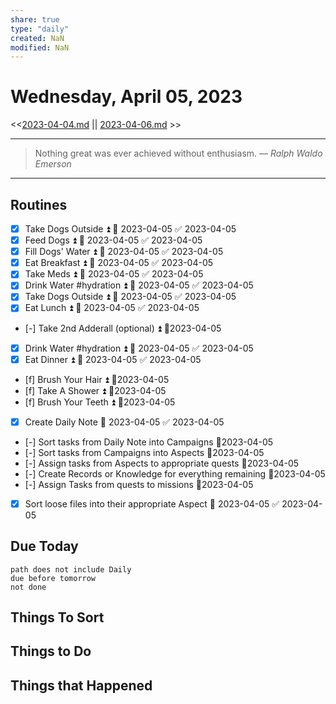 ```yaml
---
share: true
type: "daily"
created: NaN 
modified: NaN
---
```

# Wednesday, April 05, 2023
<<[2023-04-04.md](./2023-04-04.md) || [2023-04-06.md](./2023-04-06.md) >>

---

> Nothing great was ever achieved without enthusiasm.
> — <cite>Ralph Waldo Emerson</cite>

---

## Routines
- [x] Take Dogs Outside ⏫ 📅 2023-04-05 ✅ 2023-04-05
- [x] Feed Dogs ⏫ 📅 2023-04-05 ✅ 2023-04-05
- [x] Fill Dogs' Water ⏫ 📅 2023-04-05 ✅ 2023-04-05
- [x] Eat Breakfast ⏫ 📅 2023-04-05 ✅ 2023-04-05
- [x] Take Meds ⏫ 📅 2023-04-05 ✅ 2023-04-05
- [x] Drink Water #hydration ⏫ 📅 2023-04-05 ✅ 2023-04-05
- [x] Take Dogs Outside ⏫ 📅 2023-04-05 ✅ 2023-04-05
- [x] Eat Lunch ⏫ 📅 2023-04-05 ✅ 2023-04-05
- [-] Take 2nd Adderall (optional) ⏫  📆2023-04-05
- [x] Drink Water #hydration ⏫ 📅 2023-04-05 ✅ 2023-04-05
- [x] Eat Dinner ⏫ 📅 2023-04-05 ✅ 2023-04-05
- [f] Brush Your Hair ⏫  📆2023-04-05
- [f] Take A Shower ⏫ 📆2023-04-05
- [f] Brush Your Teeth ⏫  📆2023-04-05
- [x] Create Daily Note 📅 2023-04-05 ✅ 2023-04-05
- [-] Sort tasks from Daily Note into Campaigns 📆2023-04-05
- [-] Sort tasks from Campaigns into Aspects 📆2023-04-05
- [-] Assign tasks from Aspects to appropriate quests 📆2023-04-05
- [-] Create Records or Knowledge for everything remaining 📆2023-04-05
- [-] Assign Tasks from quests to missions 📆2023-04-05
- [x] Sort loose files into their appropriate Aspect 📅 2023-04-05 ✅ 2023-04-05

## Due Today
```tasks
path does not include Daily
due before tomorrow
not done
```
## Things To Sort





## Things to Do


## Things that Happened
